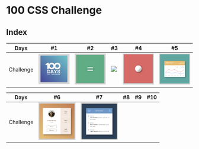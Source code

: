 # 100 CSS Challenge

## Index

Days | #1 | #2 | #3 | #4 | #5 
--- | --- | --- | --- | --- | ---
Challenge | [<img src='./day1/image-final.png' width=100>](day1) | [<img src='./day2/image-final-1.png' width=100>](day2) | [<image src='./day3/image-final.png' width=100>](day3) | [<img src='./day4/image-final.png' width=100>](day4) | [<img src='./day5/image-final.png' width=100>](day5)

Days | #6 | #7 | #8 | #9 | #10 
--- | --- | --- | --- | --- | ---
Challenge | [<img src='./day6/image-final.png' width=100>](day6) | [<img src='./day7/image-final-1.png' width=100>](day7) |  |  | 
